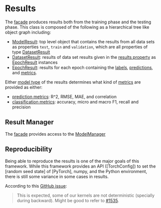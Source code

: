 # Results

The [facade] produces results both from the training phase and the testing
phase.  This class is composed of the following as a hierarchical tree like
object graph including:
* [ModelResult]: top level object that contains the results from all data sets
  as properties `test`, `train` and `validation`, which are all properties of
  type [DatasetResult]
* [DatasetResult]: results of data set results given in the [results property]
  as [EpochResult] instances
* [EpochResult]: results for each epoch containing the [labels], [predictions],
  and [metrics].

Either [model type] of the results determines what kind of [metrics] are
provided as either:
* [prediction metrics]: R^2, RMSE, MAE, and correlation
* [classification metrics]: accuracy, micro and macro F1, recall and precision


## Result Manager

The [facade] provides access to the [ModelManager]


## Reproducibility

Being able to reproduce the results is one of the major goals of this
framework.  While this framework provides an API ([TorchConfig]) to set the
[random seed state] of [PyTorch], numpy, and the Python environment, there is
still some variance in some cases in results.

According to this [GitHub issue](https://github.com/pytorch/pytorch/issues/18412):
> This is expected, some of our kernels are not deterministic (specially during backward).
> Might be good to refer to [#1535](https://github.com/pytorch/pytorch/issues/15359).


<!-- links -->

[facade]: facade.md
[ModelResult]: ../api/zensols.deeplearn.result.html#zensols.deeplearn.result.domain.ModelResult
[DatasetResult]: ../api/zensols.deeplearn.result.html#zensols.deeplearn.result.domain.DatasetResult
[results property]: ../api/zensols.deeplearn.result.html#zensols.deeplearn.result.domain.DatasetResult.results
[EpochResult]: ../api/zensols.deeplearn.result.html#zensols.deeplearn.result.domain.EpochResult
[labels]: ../api/zensols.deeplearn.result.html#zensols.deeplearn.result.domain.ResultsContainer.labels
[predictions]: ../api/zensols.deeplearn.result.html#zensols.deeplearn.result.domain.ResultsContainer.predictions
[metrics]: ../api/zensols.deeplearn.result.html#zensols.deeplearn.result.domain.ResultsContainer.metrics
[model type]: ../api/zensols.deeplearn.result.html#zensols.deeplearn.result.domain.ResultsContainer.model_type
[prediction metrics]: ../api/zensols.deeplearn.result.html#zensols.deeplearn.result.domain.ResultsContainer.prediction_metrics
[classification metrics]: ../api/zensols.deeplearn.result.html#zensols.deeplearn.result.domain.ResultsContainer.classification_metrics
[ModelManager]: ../api/zensols.deeplearn.model.html#zensols.deeplearn.model.manager.ModelManager
